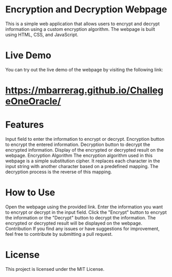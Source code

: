 # Encryption and Decryption Webpage
This is a simple web application that allows users to encrypt and decrypt information using a custom encryption algorithm. The webpage is built using HTML, CSS, and JavaScript.

# Live Demo
You can try out the live demo of the webpage by visiting the following link:

# https://mbarrerag.github.io/ChallegeOneOracle/

# Features
Input field to enter the information to encrypt or decrypt.
Encryption button to encrypt the entered information.
Decryption button to decrypt the encrypted information.
Display of the encrypted or decrypted result on the webpage.
Encryption Algorithm
The encryption algorithm used in this webpage is a simple substitution cipher. It replaces each character in the input string with another character based on a predefined mapping. The decryption process is the reverse of this mapping.

# How to Use
Open the webpage using the provided link.
Enter the information you want to encrypt or decrypt in the input field.
Click the "Encrypt" button to encrypt the information or the "Decrypt" button to decrypt the information.
The encrypted or decrypted result will be displayed on the webpage.
Contribution
If you find any issues or have suggestions for improvement, feel free to contribute by submitting a pull request.

# License
This project is licensed under the MIT License.

